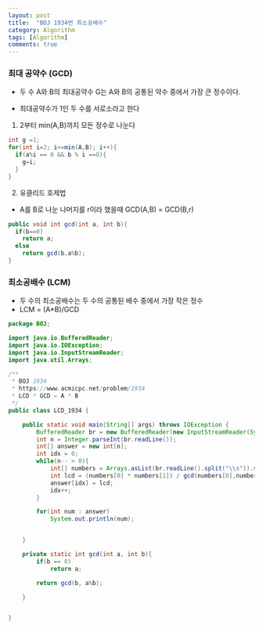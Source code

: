 ```yaml
---
layout: post
title:  "BOJ 1934번 최소공배수" 
category: Algorithm
tags: [Algorithm]
comments: true
---
```




### 최대 공약수 (GCD)

- 두 수 A와 B의 최대공약수 G는 A와 B의 공통된 약수 중에서 가장 큰 정수이다.

- 최대공약수가 1인 두 수를 서로소라고 한다



1. 2부터 min(A,B)까지 모든 정수로 나눈다

```java
int g =1;
for(int i=2; i<=min(A,B); i++){
  if(a%i == 0 && b % i ==0){
    g=i;
  }
}
```



2. 유클리드 호제법

- A를 B로 나눈 나머지를 r이라 했을때 GCD(A,B) = GCD(B,r)

```java
public void int gcd(int a, int b){
  if(b==0)
    return a;
  else
    return gcd(b,a%b);
}
```



### 최소공배수 (LCM)

- 두 수의 최소공배수는 두 수의 공통된 배수 중에서 가장 작은 정수
- LCM = (A*B)/GCD



```java
package BOJ;

import java.io.BufferedReader;
import java.io.IOException;
import java.io.InputStreamReader;
import java.util.Arrays;

/**
 * BOJ 1934
 * https://www.acmicpc.net/problem/1934
 * LCD * GCD = A * B
 */
public class LCD_1934 {

    public static void main(String[] args) throws IOException {
        BufferedReader br = new BufferedReader(new InputStreamReader(System.in));
        int n = Integer.parseInt(br.readLine());
        int[] answer = new int[n];
        int idx = 0;
        while(n-- > 0){
            int[] numbers = Arrays.asList(br.readLine().split("\\s")).stream().mapToInt(Integer::parseInt).toArray();
            int lcd = (numbers[0] * numbers[1]) / gcd(numbers[0],numbers[1]);
            answer[idx] = lcd;
            idx++;
        }

        for(int num : answer)
            System.out.println(num);


    }

    private static int gcd(int a, int b){
        if(b == 0)
            return a;

        return gcd(b, a%b);

    }


}

```



